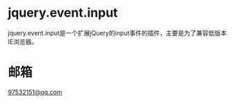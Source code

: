 jquery.event.input
==================

jquery.event.input是一个扩展jQuery的input事件的插件，主要是为了兼容低版本IE浏览器。

邮箱
==================
97532151@qq.com